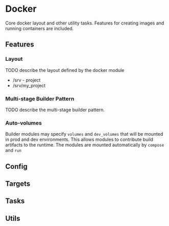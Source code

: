 # Docker

Core docker layout and other utility tasks. Features for creating images and
running containers are included. 

## Features
### Layout
TODO describe the layout defined by the docker module

* /srv - project
* /srv/my_project

### Multi-stage Builder Pattern
TODO describe the multi-stage builder pattern.

### Auto-volumes
Builder modules may specify `volumes` and `dev_volumes` that will be mounted in 
prod and dev environments. This allows modules to contribute build artifacts to
the runtime. The modules are mounted automatically by `compose` and `run`

## Config
## Targets
## Tasks
## Utils
